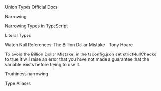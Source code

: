 Union Types Official Docs

Narrowing

Narrowing Types in TypeScript

Literal Types

Watch Null References: The Billion Dollar Mistake - Tony Hoare

To avoid the Billion Dollar Mistake, in the tsconfig.json set strictNullChecks to true it will raise an error that you have not made a guarantee that the variable exists before trying to use it.

Truthiness narrowing

Type Aliases